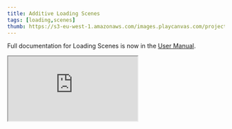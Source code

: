 ```yaml
---
title: Additive Loading Scenes
tags: [loading,scenes]
thumb: https://s3-eu-west-1.amazonaws.com/images.playcanvas.com/projects/12/685077/E32FB5-image-75.jpg
---
```


Full documentation for Loading Scenes is now in the [User Manual][documentation-page].

<div className='iframe-container'>
    <iframe loading="lazy" src="https://playcanv.as/e/p/cjBInud1/" title="Additive Loading Scenes"></iframe>
</div>

[documentation-page]: /user-manual/scenes/loading-scenes/